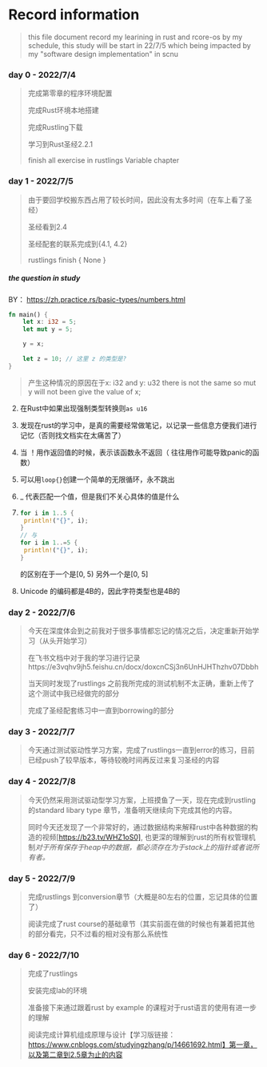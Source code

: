 # Record information

> this file document record my learining in rust and rcore-os
> by my schedule, this study will be start in 22/7/5 which being impacted by my "software design implementation" in scnu

### day 0 - 2022/7/4
> 完成第零章的程序环境配置
> 
> 完成Rust环境本地搭建
> 
> 完成Rustling下载
> 
> 学习到Rust圣经2.2.1
> 
> finish all exercise in rustlings Variable chapter

### day 1 - 2022/7/5
> 由于要回学校搬东西占用了较长时间，因此没有太多时间（在车上看了圣经）
> 
> 圣经看到2.4
> 
> 圣经配套的联系完成到{4.1, 4.2}
> 
> rustlings finish { None }

##### the question in study

BY： https://zh.practice.rs/basic-types/numbers.html
```rust
fn main() {
    let x: i32 = 5;
    let mut y = 5;

    y = x;
    
    let z = 10; // 这里 z 的类型是? 
}
```
> 产生这种情况的原因在于x: i32 and y: u32 there is not the same so mut y will not been give the value of x;

2. 在Rust中如果出现强制类型转换则`as u16`
3. 发现在rust的学习中，是真的需要经常做笔记，以记录一些信息方便我们进行记忆（否则找文档实在太痛苦了）

1. 当 ！用作返回值的时候，表示该函数永不返回（ 往往用作可能导致panic的函数）
2. 可以用`loop{}`创建一个简单的无限循环，永不跳出
3. _ 代表匹配一个值，但是我们不关心具体的值是什么
4. ```rust
   for i in 1..5 {
    println!("{}", i);
   }
   // 与
   for i in 1..=5 {
    println!("{}", i);
   }
   ```
   的区别在于一个是[0, 5) 另外一个是[0, 5]
5. Unicode 的编码都是4B的，因此字符类型也是4B的

### day 2 - 2022/7/6

> 今天在深度体会到之前我对于很多事情都忘记的情况之后，决定重新开始学习（从头开始学习）
>
> 在飞书文档中对于我的学习进行记录https://e3vqhv9jh5.feishu.cn/docx/doxcnCSj3n6UnHJHThzhv07Dbbh
>
> 当天同时发现了rustlings 之前我所完成的测试机制不太正确，重新上传了这个测试中我已经做完的部分
>
> 完成了圣经配套练习中一直到borrowing的部分

### day 3 - 2022/7/7

> 今天通过测试驱动性学习方案，完成了rustlings一直到error的练习，目前已经push了较早版本，等待较晚时间再反过来复习圣经的内容

### day 4 - 2022/7/8

> 今天仍然采用测试驱动型学习方案，上班摸鱼了一天，现在完成到rustling的standard libary type 章节，准备明天继续向下完成其他的内容。
> 
> 同时今天还发现了一个非常好的，通过数据结构来解释rust中各种数据的构造的视频[https://b23.tv/WHZ1oS0], 也更深的理解到rust的所有权管理机制*对于所有保存于heap中的数据，都必须存在为于stack上的指针或者说所有者。*

### day 5 - 2022/7/9

> 完成rustlings 到conversion章节（大概是80左右的位置，忘记具体的位置了）
> 
> 阅读完成了rust course的基础章节（其实前面在做的时候也有兼着把其他的部分看完，只不过看的相对没有那么系统性

### day 6 - 2022/7/10
> 完成了rustlings
> 
> 安装完成lab的环境
> 
> 准备接下来通过跟着rust by example 的课程对于rust语言的使用有进一步的理解
> 
> 阅读完成计算机组成原理与设计【学习版链接：https://www.cnblogs.com/studyingzhang/p/14661692.html】第一章，以及第二章到2.5章为止的内容
